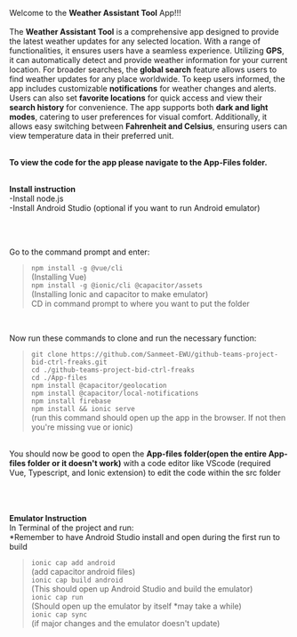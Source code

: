 Welcome to the **Weather Assistant Tool** App!!! <br/>
<br/>
The **Weather Assistant Tool** is a comprehensive app designed to provide the latest weather updates for any selected location. With a range of functionalities, it ensures users have a seamless experience. Utilizing **GPS**, it can automatically detect and provide weather information for your current location. For broader searches, the **global search** feature allows users to find weather updates for any place worldwide. To keep users informed, the app includes customizable **notifications** for weather changes and alerts. Users can also set **favorite locations** for quick access and view their **search history** for convenience. The app supports both **dark and light modes**, catering to user preferences for visual comfort. Additionally, it allows easy switching between **Fahrenheit and Celsius**, ensuring users can view temperature data in their preferred unit.
<br/>
<br/>

**To view the code for the app please navigate to the App-Files folder.** <br><br>


**Install instruction** <br/>
-Install node.js <br/>
-Install Android Studio (optional if you want to run Android emulator)<br/>

<br/>
<br/>

Go to the command prompt and enter: <br/>
> ``npm install -g @vue/cli`` <br/>
(Installing Vue) <br/>
> ``npm install -g @ionic/cli @capacitor/assets`` <br/>
(Installing Ionic and capacitor to make emulator) <br/>
CD in command prompt to where you want to put the folder <br/>
<br/>

Now run these commands to clone and run the necessary function: <br/>

> ``git clone https://github.com/Sanmeet-EWU/github-teams-project-bid-ctrl-freaks.git`` <br/>
> ``cd ./github-teams-project-bid-ctrl-freaks`` <br/>
> ``cd ./App-files`` <br/>
> ``npm install @capacitor/geolocation`` <br/>
> ``npm install @capacitor/local-notifications`` <br/>
> ``npm install firebase`` <br/>
> ``npm install && ionic serve`` <br/>
(run this command should open up the app in the browser. If not then you're missing vue or ionic) <br/>
<br/>
You should now be good to open the <b>App-files folder(open the entire App-files folder or it doesn't work)</b> with a code editor like VScode (required Vue, Typescript, and Ionic extension) to edit the code within the src folder <br/>

<br/>
<br/>
<br/>

<b>Emulator Instruction</b> <br/>
In Terminal of the project and run: <br/>
*Remember to have Android Studio install and open during the first run to build  <br/>
> ``ionic cap add android`` <br/>
(add capacitor android files) <br/>
> ``ionic cap build android`` <br/>
(This should open up Android Studio and build the emulator) <br/>
> ``ionic cap run`` <br/>
(Should open up the emulator by itself *may take a while) <br/>
> ``ionic cap sync`` <br/> (if major changes and the emulator doesn't update)





